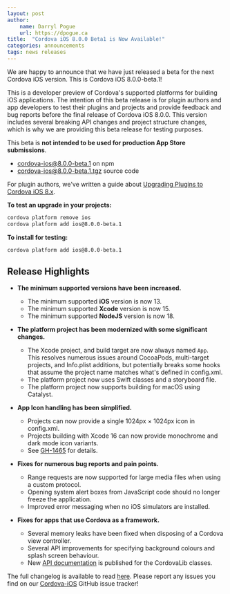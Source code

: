```yaml
---
layout: post
author:
    name: Darryl Pogue
    url: https://dpogue.ca
title:  "Cordova iOS 8.0.0 Beta1 is Now Available!"
categories: announcements
tags: news releases
---
```


We are happy to announce that we have just released a beta for the next Cordova iOS version. This is Cordova iOS 8.0.0-beta.1!

This is a developer preview of Cordova's supported platforms for building iOS applications. The intention of this beta release is for plugin authors and app developers to test their plugins and projects and provide feedback and bug reports before the final release of Cordova iOS 8.0.0. This version includes several breaking API changes and project structure changes, which is why we are providing this beta release for testing purposes.

This beta is **not intended to be used for production App Store submissions**.

* [cordova-ios@8.0.0-beta.1](https://www.npmjs.com/package/cordova-ios/v/8.0.0-beta.1) on npm
* [cordova-ios@8.0.0-beta.1.tgz](https://archive.apache.org/dist/cordova/platforms/cordova-ios-8.0.0-beta.1.tgz) source code

For plugin authors, we've written a guide about [Upgrading Plugins to Cordova iOS 8.x](https://apache.github.io/cordova-ios/documentation/cordova/upgrading-8?language=objc).

**To test an upgrade in your projects:**

```bash
cordova platform remove ios
cordova platform add ios@8.0.0-beta.1
```

**To install for testing:**

```bash
cordova platform add ios@8.0.0-beta.1
```

## Release Highlights

* **The minimum supported versions have been increased.**
    * The minimum supported **iOS** version is now 13.
    * The minimum supported **Xcode** version is now 15.
    * The minimum supported **NodeJS** version is now 18.

* **The platform project has been modernized with some significant changes.**
    * The Xcode project, and build target are now always named `App`.  
      This resolves numerous issues around CocoaPods, multi-target projects, and Info.plist additions, but potentially breaks some hooks that assume the project name matches what's defined in config.xml.
    * The platform project now uses Swift classes and a storyboard file.
    * The platform project now supports building for macOS using Catalyst.

* **App Icon handling has been simplified.**
    * Projects can now provide a single 1024px × 1024px icon in config.xml.
    * Projects building with Xcode 16 can now provide monochrome and dark mode icon variants.
    * See [GH-1465](https://github.com/apache/cordova-ios/pull/1465) for details.

* **Fixes for numerous bug reports and pain points.**
    * Range requests are now supported for large media files when using a custom protocol.
    * Opening system alert boxes from JavaScript code should no longer freeze the application.
    * Improved error messaging when no iOS simulators are installed.

* **Fixes for apps that use Cordova as a framework.**
    * Several memory leaks have been fixed when disposing of a Cordova view controller.
    * Several API improvements for specifying background colours and splash screen behaviour.
    * New [API documentation](https://apache.github.io/cordova-ios/) is published for the CordovaLib classes.

The full changelog is available to read [here](https://github.com/apache/cordova-ios/blob/8.0.0-beta.1/RELEASENOTES.md#800-beta1-oct-17-2024). Please report any issues you find on our [Cordova-iOS](https://github.com/apache/cordova-iOS/issues) GitHub issue tracker!
